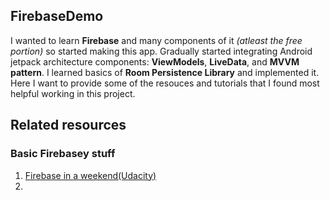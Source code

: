 ## FirebaseDemo
I wanted to learn **Firebase** and many components of it *(atleast the free portion)* so started making this app. 
Gradually started integrating Android jetpack architecture components: **ViewModels**, **LiveData**, and **MVVM pattern**.
I learned basics of **Room Persistence Library** and implemented it. Here I want to provide some of the resouces
and tutorials that I found most helpful working in this project.

## Related resources

### Basic Firebasey stuff
  1. [Firebase in a weekend(Udacity)](https://www.udacity.com/course/firebase-in-a-weekend-by-google-android--ud0352)
  2. 
